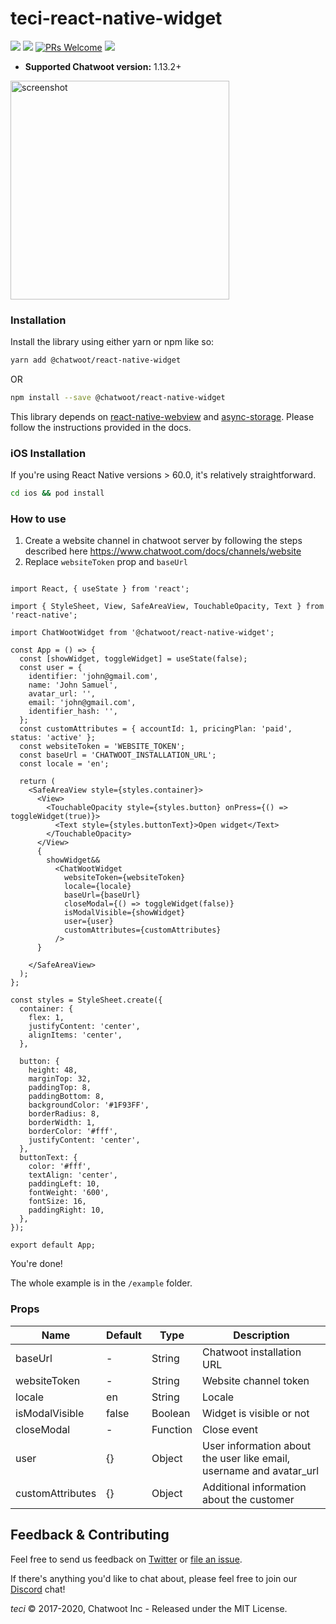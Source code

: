 <h1>
teci-react-native-widget
</h1>

![](https://img.shields.io/npm/v/@chatwoot/react-native-widget?style=flat)
![](https://img.shields.io/npm/dt/@chatwoot/react-native-widget.svg)
[![PRs Welcome](https://img.shields.io/badge/PRs-welcome-brightgreen.svg)](http://makeapullrequest.com)
![](https://img.shields.io/npm/l/@chatwoot/@chatwoot/react-native-widget)

- **Supported Chatwoot version:** 1.13.2+

<img src="https://user-images.githubusercontent.com/12408980/112000864-99ef4d80-8adb-11eb-94c1-9901a13b4dd4.png" alt="screenshot" width="350">

### Installation

Install the library using either yarn or npm like so:

```sh
yarn add @chatwoot/react-native-widget
```

OR

```sh
npm install --save @chatwoot/react-native-widget
```

This library depends on [react-native-webview](https://www.npmjs.com/package/react-native-webview) and [async-storage](https://github.com/react-native-async-storage/async-storage). Please follow the instructions provided in the docs.

### iOS Installation

If you're using React Native versions > 60.0, it's relatively straightforward.

```sh
cd ios && pod install
```

### How to use

1. Create a website channel in chatwoot server by following the steps described here https://www.chatwoot.com/docs/channels/website
2. Replace `websiteToken` prop and `baseUrl`

```

import React, { useState } from 'react';

import { StyleSheet, View, SafeAreaView, TouchableOpacity, Text } from 'react-native';

import ChatWootWidget from '@chatwoot/react-native-widget';

const App = () => {
  const [showWidget, toggleWidget] = useState(false);
  const user = {
    identifier: 'john@gmail.com',
    name: 'John Samuel',
    avatar_url: '',
    email: 'john@gmail.com',
    identifier_hash: '',
  };
  const customAttributes = { accountId: 1, pricingPlan: 'paid', status: 'active' };
  const websiteToken = 'WEBSITE_TOKEN';
  const baseUrl = 'CHATWOOT_INSTALLATION_URL';
  const locale = 'en';

  return (
    <SafeAreaView style={styles.container}>
      <View>
        <TouchableOpacity style={styles.button} onPress={() => toggleWidget(true)}>
          <Text style={styles.buttonText}>Open widget</Text>
        </TouchableOpacity>
      </View>
      {
        showWidget&&
          <ChatWootWidget
            websiteToken={websiteToken}
            locale={locale}
            baseUrl={baseUrl}
            closeModal={() => toggleWidget(false)}
            isModalVisible={showWidget}
            user={user}
            customAttributes={customAttributes}
          />
      }

    </SafeAreaView>
  );
};

const styles = StyleSheet.create({
  container: {
    flex: 1,
    justifyContent: 'center',
    alignItems: 'center',
  },

  button: {
    height: 48,
    marginTop: 32,
    paddingTop: 8,
    paddingBottom: 8,
    backgroundColor: '#1F93FF',
    borderRadius: 8,
    borderWidth: 1,
    borderColor: '#fff',
    justifyContent: 'center',
  },
  buttonText: {
    color: '#fff',
    textAlign: 'center',
    paddingLeft: 10,
    fontWeight: '600',
    fontSize: 16,
    paddingRight: 10,
  },
});

export default App;

```

You're done!

The whole example is in the `/example` folder.

### Props

<table class="table">
<thead><tr>
  <th>Name</th><th>Default</th><th>Type</th><th>Description</th>
</tr></thead>
<tbody>
  <tr>
    <td>baseUrl</td>
    <td> - </td>
    <td> String </td>
    <td>Chatwoot installation URL</td>
  </tr>
 <tr>
    <td>websiteToken</td>
    <td> - </td>
    <td> String </td>
    <td>Website channel token</td>
  </tr>
  <tr>
    <td>locale</td>
    <td> en </td>
    <td> String </td>
    <td>Locale</td>
  </tr>
  <tr>
    <td>isModalVisible</td>
    <td> false </td>
    <td> Boolean </td>
    <td>Widget is visible or not</td>
  </tr>
    <tr>
    <td>closeModal</td>
    <td> - </td>
    <td> Function </td>
    <td>Close event</td>
  </tr>
  <tr>
	  <td>user</td>
    <td> {} </td>
    <td> Object </td>
    <td>User information about the user like email, username and avatar_url</td>
  </tr>
  <tr>
   <td>customAttributes</td>
    <td> {} </td>
    <td> Object </td>
    <td>Additional information about the customer</td>
  </tr>
 </tbody>
</table>

## Feedback & Contributing

Feel free to send us feedback on [Twitter](https://twitter.com/chatwootapp) or [file an issue](https://github.com/teci/teci-mobile-app/issues).

If there's anything you'd like to chat about, please feel free to join our [Discord](https://discord.gg/cJXdrwS) chat!

_teci_ &copy; 2017-2020, Chatwoot Inc - Released under the MIT License.
